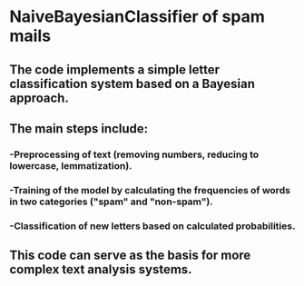 # NaiveBayesianClassifier of spam mails

## The code implements a simple letter classification system based on a Bayesian approach. 

## The main steps include:
### -Preprocessing of text (removing numbers, reducing to lowercase, lemmatization).
### -Training of the model by calculating the frequencies of words in two categories ("spam" and "non-spam").
### -Classification of new letters based on calculated probabilities.

## This code can serve as the basis for more complex text analysis systems.
